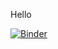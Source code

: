 Hello

[![Binder](https://mybinder.org/badge_logo.svg)](https://mybinder.org/v2/gh/stain/data71011-binder2/HEAD)
